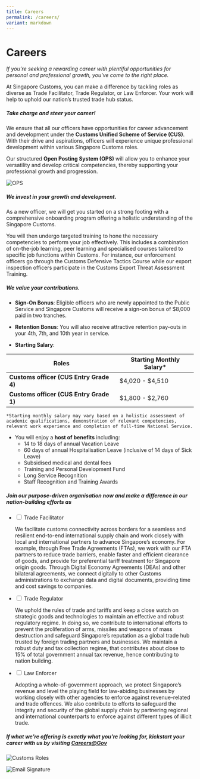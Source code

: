 ```yaml
---
title: Careers
permalink: /careers/
variant: markdown
---
```

# Careers 
*If you're seeking a rewarding career with plentiful opportunities for personal and professional growth, you've come to the right place.*

At Singapore Customs, you can make a difference by tackling roles as diverse as Trade Facilitator, Trade Regulator, or Law Enforcer. Your work will help to uphold our nation’s trusted trade hub status.

##### **Take charge and steer your career!**
We ensure that all our officers have opportunities for career advancement and development under the **Customs Unified Scheme of Service (CUS)**. With their drive and aspirations, officers will experience unique professional development within various Singapore Customs roles.

Our structured **Open Posting System (OPS)** will allow you to enhance your versatility and develop critical competencies, thereby supporting your professional growth and progression.

![OPS](/images/ops%20v2.png)

##### **We invest in your growth and development.**
As a new officer, we will get you started on a strong footing with a comprehensive onboarding program offering a holistic understanding of the Singapore Customs. 

You will then undergo targeted training to hone the necessary competencies to perform your job effectively. This includes a combination of on-the-job learning, peer learning and specialised courses tailored to specific job functions within Customs. For instance, our enforcement officers go through the Customs Defensive Tactics Course while our export inspection officers participate in the Customs Export Threat Assessment Training.

##### **We value your contributions.**

* **Sign-On Bonus**: Eligible officers who are newly appointed to the Public Service and Singapore Customs will receive a sign-on bonus of $8,000 paid in two tranches.

* **Retention Bonus**: You will also receive attractive retention pay-outs in your 4th, 7th, and 10th year in service.

* **Starting Salary**:

|Roles | Starting Monthly Salary*| 
| -------- | -------- | 
| **Customs officer (CUS Entry Grade 4)**| $4,020 - $4,510|
|**Customs officer (CUS Entry Grade 1)**| $1,800 - $2,760|

	*Starting monthly salary may vary based on a holistic assessment of academic qualifications, demonstration of relevant competencies, relevant work experience and completion of full-time National Service.

* You will enjoy a **host of benefits** including:
	* 14 to 18 days of annual Vacation Leave
	* 60 days of annual Hospitalisation Leave (inclusive of 14 days of Sick Leave)
	* Subsidised medical and dental fees
	* Training and Personal Development Fund 
	* Long Service Recognition
	* Staff Recognition and Training Awards

##### **Join our purpose-driven organisation now and make a difference in our nation-building efforts as**

<ul class="jekyllcodex_accordion">
  <li>
    <input id="accordion1" type="checkbox">
    <label for="accordion1">Trade Facilitator</label>
    <div>
      <p>We facilitate customs connectivity across borders for a seamless and resilient end-to-end international supply chain and work closely with local and international partners to advance Singapore’s economy. For example, through Free Trade Agreements (FTAs), we work with our FTA partners to reduce trade barriers, enable faster and efficient clearance of goods, and provide for preferential tariff treatment for Singapore origin goods. Through Digital Economy Agreements (DEAs) and other bilateral agreements, we connect digitally to other Customs administrations to exchange data and digital documents, providing time and cost savings to companies.</p>
    </div>
                </li> 
  <li>
    <input id="accordion2" type="checkbox">
    <label for="accordion2">Trade Regulator</label>
    <div>
      <p>We uphold the rules of trade and tariffs and keep a close watch on strategic goods and technologies to maintain an effective and robust regulatory regime. In doing so, we contribute to international efforts to prevent the proliferation of arms, missiles and weapons of mass destruction and safeguard Singapore’s reputation as a global trade hub trusted by foreign trading partners and businesses. We maintain a robust duty and tax collection regime, that contributes about close to 15% of total government annual tax revenue, hence contributing to nation building.</p>
    </div>
                </li> 
  <li>
    <input id="accordion3" type="checkbox">
    <label for="accordion3">Law Enforcer</label>
    <div>
      <p>Adopting a whole-of-government approach, we protect Singapore’s revenue and level the playing field for law-abiding businesses by working closely with other agencies to enforce against revenue-related and trade offences. We also contribute to efforts to safeguard the integrity and security of the global supply chain by partnering regional and international counterparts to enforce against different types of illicit trade.</p>
    </div>
                </li> 
</ul>
	
##### **If what we’re offering is exactly what you’re looking for, kickstart your career with us by visiting [Careers@Gov](https://www.careers.hrp.gov.sg/sap/bc/ui5_ui5/sap/ZGERCFA004/index.html)**
![Customs Roles](/images/careers/2022-10%20customs%20roles.jpg)

![Email Signature](/images/careers/ts%20email%20signature%20final.jpg)